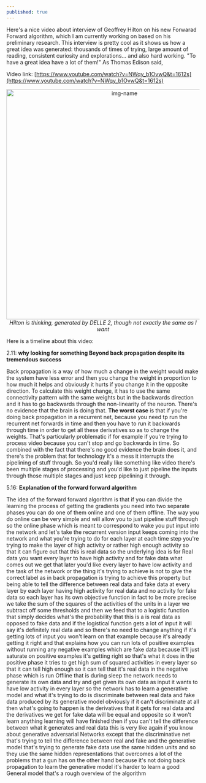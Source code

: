 ```yaml
---
published: true
---
```

Here's a nice video about interview of Geoffrey Hilton on his new Forwarad Forward algorithm, which I am currently working on based on his preliminary research. This interview is pretty cool as it shows us how a great idea was generated: thousands of times of trying, large amount of reading, consistent curiosity and explorations... and also hard working. "To have a great idea have a lot of them!" As Thomas Edison said, 

Video link: [https://www.youtube.com/watch?v=NWqy_b1OvwQ&t=1612s](https://www.youtube.com/watch?v=NWqy_b1OvwQ&t=1612s)


<p align="center">
  <img alt="img-name" src="{{ site.baseurl }}/images/Hilton.png" height="auto" width="600">
    <em>Hilton is thinking, generated by DELLE 2, though not exactly the same as I want</em>
</p>

Here is a timeline about this video:

2.11: **why looking for something Beyond back propagation despite its tremendous success** 

Back propagation is a way of how much a change in the weight would make the system have less error and then you change the weight in proportion to how much it helps and obviously it hurts if you change it in the opposite direction. To calculate this weight change, it has to use the same connectivity pattern with the same weights but in the backwards direction and it has to go backwards through the non-linearity of the neuron. There's no evidence that the brain is doing that. **The worst case** is that if you're doing back propagation in a recurrent net, because you need tp run the recurrent net forwards in time and then you have to run it backwards through time in order to get all these derivatives so as to change the weights. That's particularly problematic if for example if you're trying to process video because you can't stop and go backwards in time. So combined with the fact that there's no good evidence the brain does it, and there's the problem that for technology it's a mess it interrupts the pipelining of stuff through. So you'd really like something like video there's been multiple stages of processing and you'd like to just pipeline the inputs through those multiple stages and just keep pipelining it through.

5.16: **Explanation of the forward forward algorithm** 

The idea of the forward forward algorithm is that if you can divide the learning the process of getting the
gradients you need into two separate phases you can do one of them online and one of them offline. The way you do online can be very simple and will allow you to just pipeline stuff through so the online phase which is meant to correspond to wake you put input into the network and let's take the recurrent version
input keeps coming into the network
and what you're trying to do
for each layer at each time step
you're trying to make
the layer of high activity
or rather high enough activity so that
it can
figure out that this is real data
so the underlying idea is for Real data
you want every layer to have high
activity and for fake data what comes
out we get that later you'd like every
layer to have low activity
and the task of the network or the thing
it's trying to achieve
is not to give the correct label as in
back propagation is trying to achieve
this property but being able to tell the
difference between real data and fake
data at every layer by each layer having
high activity for real data and no
activity for fake data
so each layer has its own objective
function
in fact to be more precise we take the
sum of the squares of the activities of
the units in a layer
we subtract off some thresholds
and then we feed that to a logistic
function that simply decides what's the
probability that this is a is real data
as opposed to fake data
and if the logistical function gets a
lot of input it will say it's definitely
real data
and so there's no need to change
anything if it's getting lots of input
you won't learn on that example because
it's already getting it right
and that explains how you can run lots
of positive examples without running any
negative examples which are fake data
because it'll just saturate on positive
examples it's getting right
so that's what it does in the positive
phase it tries to get high sum of
squared activities in every layer so
that it can tell high enough so it can
tell that it's real data
in the negative phase
which is run Offline that is during
sleep
the network needs to generate its own
data
and try and get given its own data as
input
it wants to have low activity in every
layer
so the network has to learn a generative
model
and what it's trying to do is
discriminate between real data and fake
data produced by its generative model
obviously if it can't discriminate at
all
then what's going to happen is the
derivatives that it gets for real data
and the derivatives we get for fake data
will be equal and opposite so it won't
learn anything learning will have
finished then if you can't tell the
difference between what it generates and
real data
this is very like again if you know
about generative adversarial Networks
except that the discriminative net
that's trying to tell the difference
between real and fake and the generative
model that's trying to generate fake
data use the same hidden units and so
they use the same hidden representations
that overcomes a lot of the problems
that a gun has
on the other hand because it's not doing
back propagation to learn the generative
model it's harder to learn a good
General model
that's a rough overview of the algorithm
